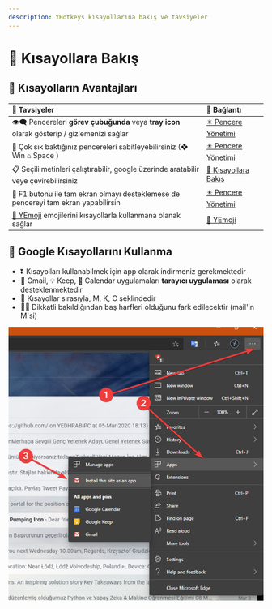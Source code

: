 ```yaml
---
description: YHotkeys kısayollarına bakış ve tavsiyeler
---
```


# 👀 Kısayollara Bakış

## 💖 Kısayolların Avantajları

| 🌟 Tavsiyeler | 🔗 Bağlantı |
| :--- | :--- |
| 👁‍🗨 Pencereleri **görev çubuğunda** veya **tray icon** olarak gösterip / gizlemenizi sağlar | [✴️ Pencere Yönetimi](pencere-yoenetimi.md) |
| 📌 Çok sık baktığınız pencereleri sabitleyebilirsiniz \(❖ Win ⌂ Space \) | [✴️ Pencere Yönetimi](pencere-yoenetimi.md) |
| 📋 Seçili metinleri çalıştırabilir, google üzerinde aratabilir veye çevirebilirsiniz | [👀 Kısayollara Bakış](kisayollara-bakis.md) |
| 🔳 F1 butonu ile tam ekran olmayı desteklemese de pencereyi tam ekran yapabilirsin | [✴️ Pencere Yönetimi](pencere-yoenetimi.md) |
| [🚀 YEmoji](../yemoji.md) emojilerini kısayollarla kullanmana olanak sağlar | [🚀 YEmoji](../yemoji.md) |

## 📢 Google Kısayollarını Kullanma

* ⏬ Kısayolları kullanabilmek için app olarak indirmeniz gerekmektedir
* 📧 Gmail, 💡 Keep, 📅 Calendar uygulamaları **tarayıcı uygulaması** olarak desteklenmektedir
* 💞 Kısayollar sırasıyla, M, K, C şeklindedir
* 💁‍♂️ Dikkatli bakıldığından baş harfleri olduğunu fark edilecektir \(mail'in M'si\)

![](../.gitbook/assets/making_browser_app%20%281%29.png)

